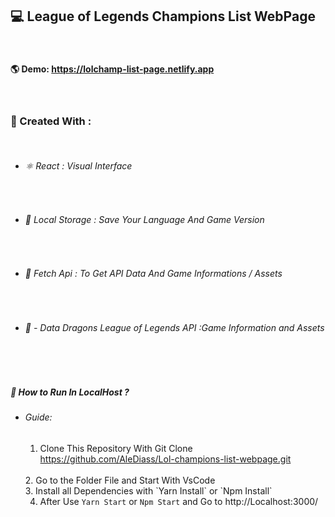 

## :computer: League of Legends Champions List WebPage

<br/>

#### :earth_americas: Demo: https://lolchamp-list-page.netlify.app
<br/>


### :memo: Created With : 
<br>

- ###### :atom_symbol: React :  Visual Interface

<br>

- ###### :closed_book: Local Storage : Save Your Language And Game Version

<br>

- ###### :link: Fetch Api : To Get API Data And Game Informations / Assets

<br>

 - ###### :dragon: - Data Dragons League of Legends API :Game Information and Assets

<br/>
<br/> 

##### :wrench: How to Run In LocalHost ?
  - ###### Guide:
    1. Clone This Repository With Git Clone
     https://github.com/AleDiass/Lol-champions-list-webpage.git
     
    <br>
    2. Go to the Folder File and Start With VsCode
    <br>
    3. Install all Dependencies with `Yarn Install` or `Npm Install`
    <br>

    4. After Use `Yarn Start` or `Npm Start` and Go to http://Localhost:3000/
    

